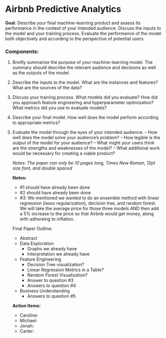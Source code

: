 # Airbnb Predictive Analytics

**Goal**: Describe your final machine-learning product and assess its performance in the context of your intended audience. Discuss the inputs to the model and your training process. Evaluate the performance of the model both objectively and according to the perspective of potential users.

### Components:

1. Briefly summarize the purpose of your machine-learning model. The summary should describe the relevant audience and decisions as well as the outputs of the model.

2. Describe the inputs to the model. What are the instances and features? What are the sources of the data?

3. Discuss your training process. What models did you evaluate? How did you approach feature engineering and hyperparameter optimization? What metrics did you use to evaluate models?

4. Describe your final model. How well does the model perform according to appropriate metrics?

5. Evaluate the model through the eyes of your intended audience.
   – How well does the model solve your audience’s problem?
   – How legible is the output of the model for your audience?
   – What might your users think are the strengths and weaknesses
   of the model?
   – What additional work would be necessary for creating a viable
   product?

   _Notes: The paper can only be 10 pages long, Times New Roman, 12pt size font, and double spaced_

   **Notes:**

   - #1 should have already been done
   - #2 should have already been done
   - #3: We mentioned we wanted to do an ensemble method with linear regression (lasso regularization), decision tree, and random forest. We will take the average price for those three models AND then add a 5% increase to the price so that Airbnb would get money, along with adhereing to inflation.

   Final Paper Outline:

   - Abstract
   - Data Exploration
     - Graphs we already have
     - Interpretation we already have
   - Feature Engineering
     - Decision Tree visualization?
     - Linear Regression Metrics in a Table?
     - Random Forest Visualization?
     - Answer to question #3
     - Answers to question #4
   - Business Understanding
     - Answers to question #5

   **Action Items:**

   - Caroline:
   - Michael:
   - Jonah:
   - Carter:
